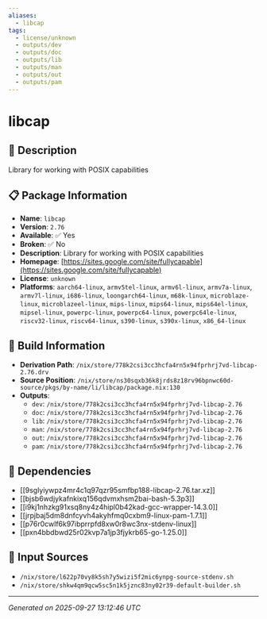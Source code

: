 ```yaml
---
aliases:
  - libcap
tags:
  - license/unknown
  - outputs/dev
  - outputs/doc
  - outputs/lib
  - outputs/man
  - outputs/out
  - outputs/pam
---
```


# libcap

## 📝 Description

Library for working with POSIX capabilities

## 📋 Package Information

- **Name**: `libcap`
- **Version**: `2.76`
- **Available**: ✅ Yes
- **Broken**: ✅ No
- **Description**: Library for working with POSIX capabilities
- **Homepage**: [https://sites.google.com/site/fullycapable](https://sites.google.com/site/fullycapable)
- **License**: `unknown`
- **Platforms**: `aarch64-linux`, `armv5tel-linux`, `armv6l-linux`, `armv7a-linux`, `armv7l-linux`, `i686-linux`, `loongarch64-linux`, `m68k-linux`, `microblaze-linux`, `microblazeel-linux`, `mips-linux`, `mips64-linux`, `mips64el-linux`, `mipsel-linux`, `powerpc-linux`, `powerpc64-linux`, `powerpc64le-linux`, `riscv32-linux`, `riscv64-linux`, `s390-linux`, `s390x-linux`, `x86_64-linux`

## 🔧 Build Information

- **Derivation Path**: `/nix/store/778k2csi3cc3hcfa4rn5x94fprhrj7vd-libcap-2.76.drv`
- **Source Position**: `/nix/store/ns30sqxb36k8jrds8z18rv96bpnwc60d-source/pkgs/by-name/li/libcap/package.nix:130`
- **Outputs**:
  - `dev`:  `/nix/store/778k2csi3cc3hcfa4rn5x94fprhrj7vd-libcap-2.76`
  - `doc`:  `/nix/store/778k2csi3cc3hcfa4rn5x94fprhrj7vd-libcap-2.76`
  - `lib`:  `/nix/store/778k2csi3cc3hcfa4rn5x94fprhrj7vd-libcap-2.76`
  - `man`:  `/nix/store/778k2csi3cc3hcfa4rn5x94fprhrj7vd-libcap-2.76`
  - `out`:  `/nix/store/778k2csi3cc3hcfa4rn5x94fprhrj7vd-libcap-2.76`
  - `pam`:  `/nix/store/778k2csi3cc3hcfa4rn5x94fprhrj7vd-libcap-2.76`

## 🔗 Dependencies

- [[9sglyiywpz4mr4c1q97qzr95smfbp188-libcap-2.76.tar.xz]]
- [[bjsb6wdjykafnkixq156qdvmxhsm2bai-bash-5.3p3]]
- [[i9kj1nhzkg91xsq8ny4z4hipl0b42kad-gcc-wrapper-14.3.0]]
- [[jrpjbaj5dm8dnfcyvh4akyhfmq0cxbm9-linux-pam-1.7.1]]
- [[p76r0cwlf6k97ibprrpfd8xw0r8wc3nx-stdenv-linux]]
- [[pxn4bbdbwd25r02kvp7a1jp3fjykrb65-go-1.25.0]]

## 📁 Input Sources

- `/nix/store/l622p70vy8k5sh7y5wizi5f2mic6ynpg-source-stdenv.sh`
- `/nix/store/shkw4qm9qcw5sc5n1k5jznc83ny02r39-default-builder.sh`

---
*Generated on 2025-09-27 13:12:46 UTC*
